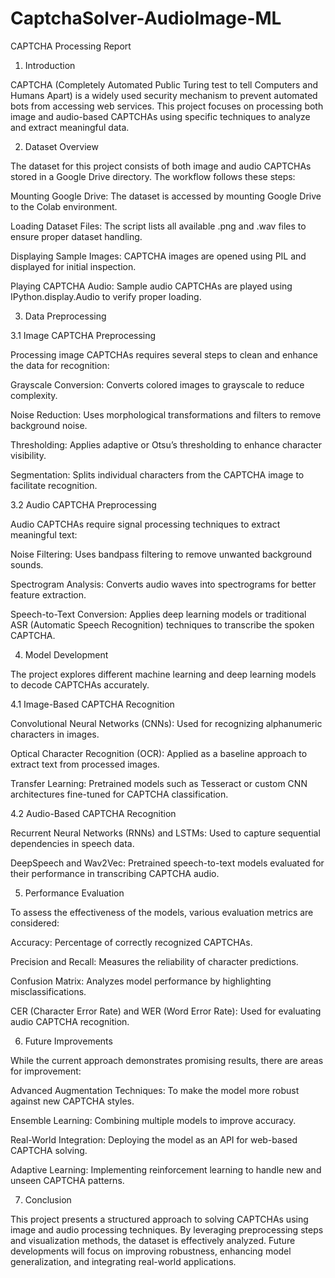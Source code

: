 # CaptchaSolver-AudioImage-ML
CAPTCHA Processing Report

1. Introduction

CAPTCHA (Completely Automated Public Turing test to tell Computers and Humans Apart) is a widely used security mechanism to prevent automated bots from accessing web services. This project focuses on processing both image and audio-based CAPTCHAs using specific techniques to analyze and extract meaningful data.

2. Dataset Overview

The dataset for this project consists of both image and audio CAPTCHAs stored in a Google Drive directory. The workflow follows these steps:

Mounting Google Drive: The dataset is accessed by mounting Google Drive to the Colab environment.

Loading Dataset Files: The script lists all available .png and .wav files to ensure proper dataset handling.

Displaying Sample Images: CAPTCHA images are opened using PIL and displayed for initial inspection.

Playing CAPTCHA Audio: Sample audio CAPTCHAs are played using IPython.display.Audio to verify proper loading.

3. Data Preprocessing

3.1 Image CAPTCHA Preprocessing

Processing image CAPTCHAs requires several steps to clean and enhance the data for recognition:

Grayscale Conversion: Converts colored images to grayscale to reduce complexity.

Noise Reduction: Uses morphological transformations and filters to remove background noise.

Thresholding: Applies adaptive or Otsu’s thresholding to enhance character visibility.

Segmentation: Splits individual characters from the CAPTCHA image to facilitate recognition.

3.2 Audio CAPTCHA Preprocessing

Audio CAPTCHAs require signal processing techniques to extract meaningful text:

Noise Filtering: Uses bandpass filtering to remove unwanted background sounds.

Spectrogram Analysis: Converts audio waves into spectrograms for better feature extraction.

Speech-to-Text Conversion: Applies deep learning models or traditional ASR (Automatic Speech Recognition) techniques to transcribe the spoken CAPTCHA.

4. Model Development

The project explores different machine learning and deep learning models to decode CAPTCHAs accurately.

4.1 Image-Based CAPTCHA Recognition

Convolutional Neural Networks (CNNs): Used for recognizing alphanumeric characters in images.

Optical Character Recognition (OCR): Applied as a baseline approach to extract text from processed images.

Transfer Learning: Pretrained models such as Tesseract or custom CNN architectures fine-tuned for CAPTCHA classification.

4.2 Audio-Based CAPTCHA Recognition

Recurrent Neural Networks (RNNs) and LSTMs: Used to capture sequential dependencies in speech data.

DeepSpeech and Wav2Vec: Pretrained speech-to-text models evaluated for their performance in transcribing CAPTCHA audio.

5. Performance Evaluation

To assess the effectiveness of the models, various evaluation metrics are considered:

Accuracy: Percentage of correctly recognized CAPTCHAs.

Precision and Recall: Measures the reliability of character predictions.

Confusion Matrix: Analyzes model performance by highlighting misclassifications.

CER (Character Error Rate) and WER (Word Error Rate): Used for evaluating audio CAPTCHA recognition.

6. Future Improvements

While the current approach demonstrates promising results, there are areas for improvement:

Advanced Augmentation Techniques: To make the model more robust against new CAPTCHA styles.

Ensemble Learning: Combining multiple models to improve accuracy.

Real-World Integration: Deploying the model as an API for web-based CAPTCHA solving.

Adaptive Learning: Implementing reinforcement learning to handle new and unseen CAPTCHA patterns.

7. Conclusion

This project presents a structured approach to solving CAPTCHAs using image and audio processing techniques. By leveraging preprocessing steps and visualization methods, the dataset is effectively analyzed. Future developments will focus on improving robustness, enhancing model generalization, and integrating real-world applications.
